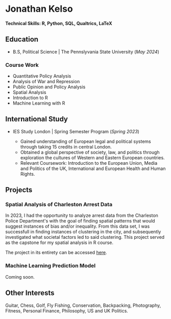 # Jonathan Kelso 

#### Technical Skills: R, Python, SQL, Qualtrics, LaTeX 

## Education 
- B.S, Political Science | The Pennslyvania State University (_May 2024_)

### Course Work
- Quantitative Policy Analysis
- Analysis of War and Repression
- Public Opinion and Policy Analysis
- Spatial Analysis
- Introduction to R
- Machine Learning with R 

## International Study
- IES Study London | Spring Semester Program (_Spring 2023_)

  - Gained understanding of European legal and political systems through taking 15 credits in central London.
  - Obtained a global perspective of society, law, and politics through exploration the cultures of Western and Eastern
    European countries.
  - Relevant Coursework: Introduction to the European Union, Media and Politics of the UK, International and
    European Health and Human Rights.

## Projects

### Spatial Analysis of Charleston Arrest Data 

In 2023, I had the opportunity to analyze arrest data from the Charleston Police Department's with the goal of finding spatial patterns that would suggest instances of bias and/or inequality. From this data set, I was successfull in finding instances of clustering in the city, and subsequently investigated what societal factors led to said clustering. This project served as the capstone for my spatial analysis in R course. 

The project in its entirety can be accessed [here](file:///Users/jonathankelso/Downloads/GEOG364_Independent_Lab_jdk5754-4.html). 

### Machine Learning Prediction Model

Coming soon. 

## Other Interests

Guitar, Chess, Golf, Fly Fishing, Conservation, Backpacking, Photography, Fitness, Personal Finance, Philosophy,
US and UK Politics.

